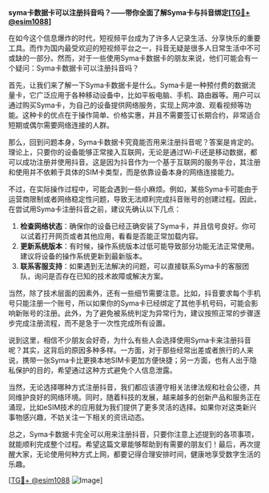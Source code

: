 **syma卡数据卡可以注册抖音吗？——带你全面了解Syma卡与抖音绑定[[TG💪+ @esim1088](https://t.me/s/esim1088)]**

在如今这个信息爆炸的时代，短视频平台成为了许多人记录生活、分享快乐的重要工具。而作为国内最受欢迎的短视频平台之一，抖音无疑是很多人日常生活中不可或缺的一部分。然而，对于一些使用Syma卡数据卡的朋友来说，他们可能会有一个疑问：Syma卡数据卡可以注册抖音吗？

首先，让我们来了解一下Syma卡数据卡是什么。Syma卡是一种预付费的数据流量卡，它广泛应用于各种移动设备中，比如平板电脑、手机、路由器等。用户可以通过购买Syma卡，为自己的设备提供网络服务，实现上网冲浪、观看视频等功能。这种卡的优点在于操作简单、价格实惠，并且不需要签订长期合约，非常适合短期或偶尔需要网络连接的人群。

那么，回到问题本身，Syma卡数据卡究竟能否用来注册抖音呢？答案是肯定的。理论上，只要你的设备能够正常接入互联网，无论是通过Wi-Fi还是移动数据，都可以成功注册并使用抖音。这是因为抖音作为一个基于互联网的服务平台，其注册和使用并不依赖于具体的SIM卡类型，而是依靠设备本身的网络连接能力。

不过，在实际操作过程中，可能会遇到一些小麻烦。例如，某些Syma卡可能由于运营商限制或者网络稳定性问题，导致无法顺利完成抖音账号的创建过程。因此，在尝试用Syma卡注册抖音之前，建议先确认以下几点：

1. **检查网络状态**：确保你的设备已经正确安装了Syma卡，并且信号良好。你可以试着打开网页或者其他应用，看看是否能正常加载内容。
2. **更新系统版本**：有时候，操作系统版本过低可能导致部分功能无法正常使用。建议将设备的操作系统更新到最新版本。
3. **联系客服支持**：如果遇到无法解决的问题，可以直接联系Syma卡的客服团队，询问是否存在已知的技术故障或解决方案。

当然，除了技术层面的因素外，还有一些细节需要注意。比如，抖音要求每个手机号只能注册一个账号，所以如果你的Syma卡已经绑定了其他手机号码，可能会影响新账号的注册。此外，为了避免被系统判定为异常行为，建议按照正常的步骤逐步完成注册流程，而不是急于一次性完成所有设置。

说到这里，相信不少朋友会好奇，为什么有些人会选择使用Syma卡来注册抖音呢？其实，这背后的原因多种多样。一方面，对于那些经常出差或者旅行的人来说，携带一张Syma卡比更换本地SIM卡更加方便快捷；另一方面，也有人出于隐私保护的目的，希望通过这种方式避免个人信息泄露。

当然，无论选择哪种方式注册抖音，我们都应该遵守相关法律法规和社会公德，共同维护良好的网络环境。同时，随着科技的发展，越来越多的创新产品和服务正在涌现，比如eSIM技术的应用就为我们提供了更多灵活的选择。如果你对这类新兴事物感兴趣，不妨关注一下相关的资讯动态。

总之，Syma卡数据卡完全可以用来注册抖音，只要你注意上述提到的各项事项，就能顺利完成整个过程。希望这篇文章能够帮助到有需要的朋友们！最后，再次提醒大家，无论使用何种方式上网，都要记得合理安排时间，健康地享受数字生活的乐趣。

[[TG💪+ @esim1088](https://t.me/s/esim1088) ![Image](https://i.postimg.cc/4NQfJmqS/Snipaste-2025-05-13-00-14-12.png)]